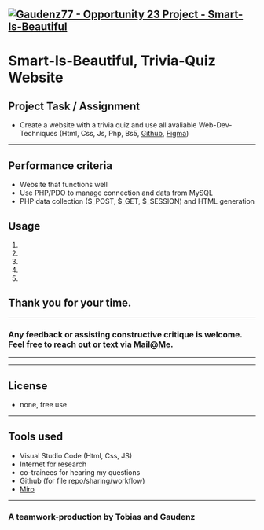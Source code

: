 [![Gaudenz77 - Opportunity 23 Project - Smart-Is-Beautiful](https://img.shields.io/badge/Gaudenz77_--_Opportunity_23_Project-Smart--Is--Beautiful-fca503?style=for-the-badge)](https://github.com/Gaudenz77/Smart_Is_Beautiful)
---
# Smart-Is-Beautiful, Trivia-Quiz Website
## Project Task / Assignment 
* Create a website with a trivia quiz and use all avaliable Web-Dev-Techniques (Html, Css, Js, Php, Bs5, [Github](https://github.com/Gaudenz77/Smart_Is_Beautiful), [Figma]( https:https://www.figma.com/file/8QEAAFkEbpSOTPGylIn5TE/Smart-Is-Beautiful---Figma?node-id=0%3A1&t=WZtDg8V9hCXT2HUl-1))
----


## Performance criteria
<ul>
<li>Website that functions well</li>
<li>Use PHP/PDO to manage connection and data from MySQL</li>
<li>PHP data collection ($_POST, $_GET, $_SESSION) and HTML generation</li>
</ul>

## Usage
<ol>
<li></li>
<li></li>
<li></li>
<li></li>
<li></li>
</ol>

## Thank you for your time.
---
### Any feedback or assisting constructive critique is welcome.<br> Feel free to reach out or text via [Mail@Me](mailto:gaudenzraiber@yahoo.de).
----
----
## License
* none, free use
----
## Tools used
* Visual Studio Code (Html, Css, JS)
* Internet for research
* co-trainees for hearing my questions
* Github (for file repo/sharing/workflow)
* [Miro](https://miro.com/app/board/uXjVPzeoPiY=/?share_link_id=217846515948)
----
### A teamwork-production by Tobias and Gaudenz